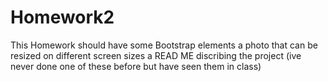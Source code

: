 # Homework2

This Homework should have some Bootstrap elements
a photo that can be resized on different screen sizes
a READ ME discribing the project (ive never done one of these before but have seen them in class)
